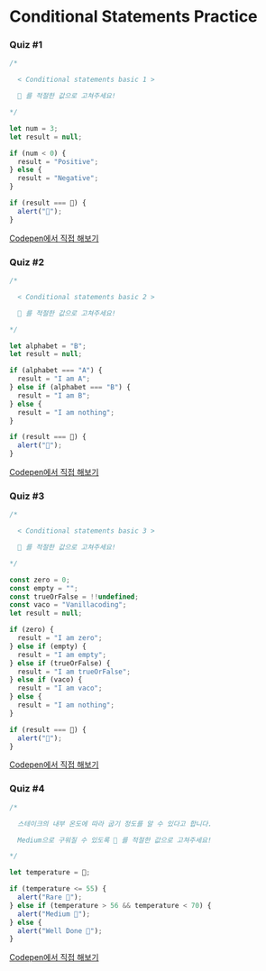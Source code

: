 # Conditional Statements Practice

### Quiz #1

```javascript
/*

  < Conditional statements basic 1 >

  💬 를 적절한 값으로 고쳐주세요!

*/

let num = 3;
let result = null;

if (num < 0) {
  result = "Positive";
} else {
  result = "Negative";
}

if (result === 💬) {
  alert("🎉");
}
```

[Codepen에서 직접 해보기](https://codepen.io/vanillacoding/pen/c2c26b36e009234d610c2d180bb360e9?editors=0010)



### Quiz #2

```javascript
/*

  < Conditional statements basic 2 >

  💬 를 적절한 값으로 고쳐주세요!

*/

let alphabet = "B";
let result = null;

if (alphabet === "A") {
  result = "I am A";
} else if (alphabet === "B") {
  result = "I am B";
} else {
  result = "I am nothing";
}

if (result === 💬) {
  alert("🎉");
}
```

[Codepen에서 직접 해보기](https://codepen.io/vanillacoding/pen/18790f12fe034b2c364dc5d92294d577?editors=0010)



### Quiz #3

```javascript
/*

  < Conditional statements basic 3 >

  💬 를 적절한 값으로 고쳐주세요!

*/

const zero = 0;
const empty = "";
const trueOrFalse = !!undefined;
const vaco = "Vanillacoding";
let result = null;

if (zero) {
  result = "I am zero";
} else if (empty) {
  result = "I am empty";
} else if (trueOrFalse) {
  result = "I am trueOrFalse";
} else if (vaco) {
  result = "I am vaco";
} else {
  result = "I am nothing";
}

if (result === 💬) {
  alert("🎉");
}
```

[Codepen에서 직접 해보기](https://codepen.io/vanillacoding/pen/ec37edd932f214e57139492ca743df2c?editors=0010)



### Quiz #4

```javascript
/*

  스테이크의 내부 온도에 따라 굽기 정도를 알 수 있다고 합니다.

  Medium으로 구워질 수 있도록 💬 를 적절한 값으로 고쳐주세요!

*/

let temperature = 💬;

if (temperature <= 55) {
  alert("Rare 🎃");
} else if (temperature > 56 && temperature < 70) {
  alert("Medium 🎉");
} else {
  alert("Well Done 🎃");
}
```

[Codepen에서 직접 해보기](https://codepen.io/vanillacoding/pen/c03996f36301cc87442d6551a9288b92?editors=0010)



